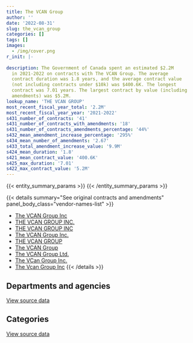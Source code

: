 ```yaml
---
title: The VCAN Group
author: ''
date: '2022-08-31'
slug: the_vcan_group
categories: []
tags: []
images:
  - /img/cover.png
r_init: |-
  
description: The Government of Canada spent an estimated $2.2M
  in 2021-2022 on contracts with The VCAN Group. The average
  contract duration was 1.8 years, and the average contract value
  (not including contracts under $10k) was $400.6K. The longest
  contract was 7.01 years. The largest contract by value (including
  amendments) was $5.2M.
lookup_name: 'THE VCAN GROUP'
most_recent_fiscal_year_total: '2.2M'
most_recent_fiscal_year_year: '2021-2022'
s431_number_of_contracts: '41'
s431_number_of_contracts_with_amendments: '18'
s431_number_of_contracts_amendments_percentage: '44%'
s432_mean_amendment_increase_percentage: '295%'
s434_mean_number_of_amendments: '2.67'
s433_total_amendment_increase_value: '9.9M'
s424_mean_duration: '1.8'
s421_mean_contract_value: '400.6K'
s425_max_duration: '7.01'
s422_max_contract_value: '5.2M'
---
```


<script src="/rmarkdown-libs/htmlwidgets/htmlwidgets.js"></script>
<link href="/rmarkdown-libs/datatables-css/datatables-crosstalk.css" rel="stylesheet" />
<script src="/rmarkdown-libs/datatables-binding/datatables.js"></script>
<script src="/rmarkdown-libs/jquery/jquery-3.6.0.min.js"></script>
<link href="/rmarkdown-libs/dt-core-bootstrap/css/dataTables.bootstrap.min.css" rel="stylesheet" />
<link href="/rmarkdown-libs/dt-core-bootstrap/css/dataTables.bootstrap.extra.css" rel="stylesheet" />
<script src="/rmarkdown-libs/dt-core-bootstrap/js/jquery.dataTables.min.js"></script>
<script src="/rmarkdown-libs/dt-core-bootstrap/js/dataTables.bootstrap.min.js"></script>
<link href="/rmarkdown-libs/crosstalk/css/crosstalk.min.css" rel="stylesheet" />
<script src="/rmarkdown-libs/crosstalk/js/crosstalk.min.js"></script>
<script src="/rmarkdown-libs/htmlwidgets/htmlwidgets.js"></script>
<link href="/rmarkdown-libs/datatables-css/datatables-crosstalk.css" rel="stylesheet" />
<script src="/rmarkdown-libs/datatables-binding/datatables.js"></script>
<script src="/rmarkdown-libs/jquery/jquery-3.6.0.min.js"></script>
<link href="/rmarkdown-libs/dt-core-bootstrap/css/dataTables.bootstrap.min.css" rel="stylesheet" />
<link href="/rmarkdown-libs/dt-core-bootstrap/css/dataTables.bootstrap.extra.css" rel="stylesheet" />
<script src="/rmarkdown-libs/dt-core-bootstrap/js/jquery.dataTables.min.js"></script>
<script src="/rmarkdown-libs/dt-core-bootstrap/js/dataTables.bootstrap.min.js"></script>
<link href="/rmarkdown-libs/crosstalk/css/crosstalk.min.css" rel="stylesheet" />
<script src="/rmarkdown-libs/crosstalk/js/crosstalk.min.js"></script>

{{< entity_summary_params >}}
{{< /entity_summary_params >}}

{{< details summary="See original contracts and amendments" panel_body_class="vendor-names-list" >}}
- [The VCAN Group Inc](https://search.open.canada.ca/en/ct/?sort=contract_value_f%20desc&page=1&search_text=%22The%20VCAN%20Group%20Inc%22)
- [THE VCAN GROUP INC.](https://search.open.canada.ca/en/ct/?sort=contract_value_f%20desc&page=1&search_text=%22THE%20VCAN%20GROUP%20INC.%22)
- [THE VCAN GROUP INC](https://search.open.canada.ca/en/ct/?sort=contract_value_f%20desc&page=1&search_text=%22THE%20VCAN%20GROUP%20INC%22)
- [The VCAN Group Inc.](https://search.open.canada.ca/en/ct/?sort=contract_value_f%20desc&page=1&search_text=%22The%20VCAN%20Group%20Inc.%22)
- [THE VCAN GROUP](https://search.open.canada.ca/en/ct/?sort=contract_value_f%20desc&page=1&search_text=%22THE%20VCAN%20GROUP%22)
- [The VCAN Group](https://search.open.canada.ca/en/ct/?sort=contract_value_f%20desc&page=1&search_text=%22The%20VCAN%20Group%22)
- [The VCAN Group Ltd.](https://search.open.canada.ca/en/ct/?sort=contract_value_f%20desc&page=1&search_text=%22The%20VCAN%20Group%20Ltd.%22)
- [The VCan Group Inc.](https://search.open.canada.ca/en/ct/?sort=contract_value_f%20desc&page=1&search_text=%22The%20VCan%20Group%20Inc.%22)
- [The Vcan Group Inc](https://search.open.canada.ca/en/ct/?sort=contract_value_f%20desc&page=1&search_text=%22The%20Vcan%20Group%20Inc%22)
{{< /details >}}

## Departments and agencies

<div id="htmlwidget-1" style="width:100%;height:auto;" class="datatables html-widget"></div>
<script type="application/json" data-for="htmlwidget-1">{"x":{"style":"bootstrap","filter":"none","vertical":false,"data":[["<a href=\"/departments/aandc-aadnc/\">Crown-Indigenous Relations and Northern Affairs Canada<\/a>","<a href=\"/departments/csa-asc/\">Canadian Space Agency<\/a>","<a href=\"/departments/dfatd-maecd/\">Global Affairs Canada<\/a>","<a href=\"/departments/dfo-mpo/\">Fisheries and Oceans Canada<\/a>","<a href=\"/departments/dnd-mdn/\">National Defence<\/a>","<a href=\"/departments/ec/\">Environment and Climate Change Canada<\/a>","<a href=\"/departments/esdc-edsc/\">Employment and Social Development Canada<\/a>","<a href=\"/departments/isc-sac/\">Indigenous Services Canada<\/a>","<a href=\"/departments/nrc-cnrc/\">National Research Council Canada<\/a>","<a href=\"/departments/opc-cpvp/\">Office of the Privacy Commissioner of Canada<\/a>","<a href=\"/departments/osfi-bsif/\">Office of the Superintendent of Financial Institutions Canada<\/a>","<a href=\"/departments/pc/\">Parks Canada<\/a>","<a href=\"/departments/pch/\">Canadian Heritage<\/a>","<a href=\"/departments/pco-bcp/\">Privy Council Office<\/a>","<a href=\"/departments/pwgsc-tpsgc/\">Public Services and Procurement Canada<\/a>","<a href=\"/departments/rcmp-grc/\">Royal Canadian Mounted Police<\/a>"],[89274.71,null,136578.66,50927.8,1033400.62,14486.85,235882.78,49554.23,11526,35234.24,86271.19,175772.12,null,null,397507.26,841511.77],[null,15065.91,242106.42,null,1109075.95,null,74849.99,null,null,null,86507.55,176253.69,null,null,398596.32,1150352.21],[null,30049.5,64319.96,null,854626.7,null,55688.54,null,null,null,21508.71,175772.12,null,51902.85,56631.17,1147209.17],[null,30049.5,66146.05,null,854626.7,null,55688.54,null,null,null,null,175772.12,24861.17,274558.57,null,716955.28]],"container":"<table class=\"table table-striped table-hover row-border order-column display\">\n  <thead>\n    <tr>\n      <th>Department<\/th>\n      <th>2018-2019<\/th>\n      <th>2019-2020<\/th>\n      <th>2020-2021<\/th>\n      <th>2021-2022<\/th>\n    <\/tr>\n  <\/thead>\n<\/table>","options":{"order":[[4,"desc"]],"pageLength":10,"autoWidth":true,"columnDefs":[{"targets":1,"render":"function(data, type, row, meta) {\n    return type !== 'display' ? data : DTWidget.formatCurrency(data, \"$\", 2, 3, \",\", \".\", true, null);\n  }"},{"targets":2,"render":"function(data, type, row, meta) {\n    return type !== 'display' ? data : DTWidget.formatCurrency(data, \"$\", 2, 3, \",\", \".\", true, null);\n  }"},{"targets":3,"render":"function(data, type, row, meta) {\n    return type !== 'display' ? data : DTWidget.formatCurrency(data, \"$\", 2, 3, \",\", \".\", true, null);\n  }"},{"targets":4,"render":"function(data, type, row, meta) {\n    return type !== 'display' ? data : DTWidget.formatCurrency(data, \"$\", 2, 3, \",\", \".\", true, null);\n  }"},{"width":"16%","targets":[1,2,3,4]},{"className":"dt-right","targets":[1,2,3,4]}],"orderClasses":false}},"evals":["options.columnDefs.0.render","options.columnDefs.1.render","options.columnDefs.2.render","options.columnDefs.3.render"],"jsHooks":[]}</script>
<p class="text-right">
<a href="https://github.com/GoC-Spending/contracts-data/tree/main/data/out/vendors/the_vcan_group/summary_by_fiscal_year_by_department.csv" class="source-data-link btn btn-link">View source data</a>
</p>

## Categories

<div id="htmlwidget-2" style="width:100%;height:auto;" class="datatables html-widget"></div>
<script type="application/json" data-for="htmlwidget-2">{"x":{"style":"bootstrap","filter":"none","vertical":false,"data":[["<a href=\"/categories/professional_services/\">Professional services<\/a>","<a href=\"/categories/information_technology/\">Information technology<\/a>","<a href=\"/categories/human_capital/\">Human capital<\/a>"],[1521371.74,1528113.76,108442.73],[1741547.24,1370960.44,140300.36],[1055221.92,1380978.09,21508.71],[940364.74,1258293.19,null]],"container":"<table class=\"table table-striped table-hover row-border order-column display\">\n  <thead>\n    <tr>\n      <th>Category<\/th>\n      <th>2018-2019<\/th>\n      <th>2019-2020<\/th>\n      <th>2020-2021<\/th>\n      <th>2021-2022<\/th>\n    <\/tr>\n  <\/thead>\n<\/table>","options":{"order":[[4,"desc"]],"dom":"t","pageLength":30,"autoWidth":true,"columnDefs":[{"targets":1,"render":"function(data, type, row, meta) {\n    return type !== 'display' ? data : DTWidget.formatCurrency(data, \"$\", 2, 3, \",\", \".\", true, null);\n  }"},{"targets":2,"render":"function(data, type, row, meta) {\n    return type !== 'display' ? data : DTWidget.formatCurrency(data, \"$\", 2, 3, \",\", \".\", true, null);\n  }"},{"targets":3,"render":"function(data, type, row, meta) {\n    return type !== 'display' ? data : DTWidget.formatCurrency(data, \"$\", 2, 3, \",\", \".\", true, null);\n  }"},{"targets":4,"render":"function(data, type, row, meta) {\n    return type !== 'display' ? data : DTWidget.formatCurrency(data, \"$\", 2, 3, \",\", \".\", true, null);\n  }"},{"width":"16%","targets":[1,2,3,4]},{"className":"dt-right","targets":[1,2,3,4]}],"orderClasses":false,"lengthMenu":[10,25,30,50,100]}},"evals":["options.columnDefs.0.render","options.columnDefs.1.render","options.columnDefs.2.render","options.columnDefs.3.render"],"jsHooks":[]}</script>
<p class="text-right">
<a href="https://github.com/GoC-Spending/contracts-data/tree/main/data/out/vendors/the_vcan_group/summary_by_fiscal_year_by_category.csv" class="source-data-link btn btn-link">View source data</a>
</p>
